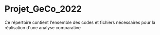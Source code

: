 # Projet_GeCo_2022
Ce répertoire contient l'ensemble des codes et fichiers nécessaires pour la réalisation d'une analyse comparative
